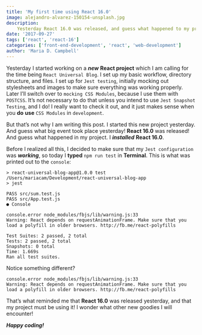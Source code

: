 ```yaml
---
title: 'My first time using React 16.0'
image: alejandro-alvarez-150154-unsplash.jpg
description:
    Yesterday React 16.0 was released, and guess what happened to my project.
date: '2017-09-27'
tags: ['react', 'react-16']
categories: ['front-end-development', 'react', 'web-development']
author: 'Maria D. Campbell'
---
```


Yesterday I started working on a **_new_** **React project** which I am calling
for the time being `React Universal Blog`. I set up my basic workflow, directory
structure, and files. I set up for `Jest testing`, initially mocking out
stylesheets and images to make sure everything was working properly. Later I’ll
switch over to `mocking CSS Modules`, because I use them with `POSTCSS`. It’s
not necessary to do that unless you intend to use `Jest Snapshot Testing`, and I
do! I really want to check it out, and it just makes sense when you **do**
**use** `CSS Modules` in `development`.

But that’s not why I am writing this post. I started this new project yesterday.
And guess what big event took place yesterday! **React 16.0** was released! And
guess what happened in my project. I **_installed_** **React 16.0**.

Before I realized all this, I decided to make sure that my `Jest configuration`
was **_working_**, so today I **typed** `npm run test` in **Terminal**. This is
what was printed out to the `console`:

```shell
> react-universal-blog-app@1.0.0 test /Users/mariacam/Development/react-universal-blog-app
> jest

PASS src/sum.test.js
PASS src/App.test.js
● Console

console.error node_modules/fbjs/lib/warning.js:33
Warning: React depends on requestAnimationFrame. Make sure that you load a polyfill in older browsers. http://fb.me/react-polyfills

Test Suites: 2 passed, 2 total
Tests: 2 passed, 2 total
Snapshots: 0 total
Time: 1.669s
Ran all test suites.
```

Notice something different?

```shell
console.error node_modules/fbjs/lib/warning.js:33
Warning: React depends on requestAnimationFrame. Make sure that you load a polyfill in older browsers. http://fb.me/react-polyfills
```

That’s what reminded me that **React 16.0** was released yesterday, and that my
project must be using it! I wonder what other new goodies I will encounter!

**_Happy coding!_**
